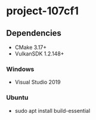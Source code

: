 # project-107cf1

## Dependencies

- CMake 3.17+
- VulkanSDK 1.2.148+

### Windows
- Visual Studio 2019

### Ubuntu
- sudo apt install build-essential
